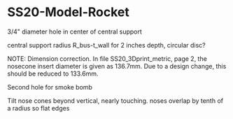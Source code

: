 # SS20-Model-Rocket
 3/4" diameter hole in center of central support

 central support radius R_bus-t_wall for 2 inches depth, circular disc?

NOTE: Dimension correction. In file SS20_3Dprint_metric, page 2, the nosecone insert diameter is given as 136.7mm. Due to a design change, this should be reduced to 133.6mm. 

Second hole for smoke bomb

Tilt nose cones beyond vertical, nearly touching.
noses overlap by tenth of a radius so flat edges 



